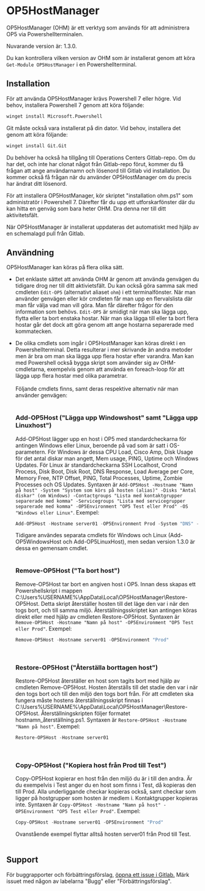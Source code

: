 # OP5HostManager

OP5HostManager (OHM) är ett verktyg som används för att administrera OP5 via Powershellterminalen. 

Nuvarande version är: 1.3.0.

Du kan kontrollera vilken version av OHM som är installerat genom att köra `Get-Module OP5HostManager` i en Powershellterminal.

## Installation

För att använda OP5HostManager krävs Powershell 7 eller högre. Vid behov, installera Powershell 7 genom att köra följande: 
```cmd
winget install Microsoft.Powershell
```
Git måste också vara installerat på din dator. Vid behov, installera det genom att köra följande: 

```cmd
winget install Git.Git
```
Du behöver ha också ha tillgång till Operations Centers Gitlab-repo. Om du har det, och inte har clonat något från Gitlab-repo förut, kommer du få frågan att ange användarnamn och lösenord till Gitlab vid installation. Du kommer också få frågan när du använder OP5HostManager om du precis har ändrat ditt lösenord.

För att installera OP5HostManager, kör skriptet "installation ohm.ps1" som administratör i Powershell 7. Därefter får du upp ett utforskarfönster där du kan hitta en genväg som bara heter OHM. Dra denna ner till ditt aktivitetsfält.

När OP5HostManager är installerat uppdateras det automatiskt med hjälp av en schemalagd pull från Gitlab.

## Användning

OP5HostManager kan köras på flera olika sätt.

* Det enklaste sättet att använda OHM är genom att använda genvägen du tidigare drog ner till ditt aktivietsfält. Du kan också göra samma sak med cmdleten `Edit-OP5` (alternativt aliaset `ohm`) i ett terminalfönster. När man använder genvägen eller kör cmdleten får man upp en flervalslista där man får välja vad man vill göra. Man får därefter frågor för den information som behövs. `Edit-OP5` är smidigt när man ska lägga upp, flytta eller ta bort enstaka hostar. När man ska lägga till eller ta bort flera hostar går det dock att göra genom att ange hostarna separerade med kommatecken.


* De olika cmdlets som ingår i OP5HostManager kan köras direkt i en Powershellterminal. Detta resulterar i mer skrivande än andra metoder men är bra om man ska lägga upp flera hostar efter varandra. Man kan med Powershell också bygga skript som använder sig av OHM-cmdletarna, exempelvis genom att använda en foreach-loop för att lägga upp flera hostar med olika parametrar.
<br><br>
Följande cmdlets finns, samt deras respektive alternativ när man använder genvägen:
<br><br>

   ### Add-OP5Host ("Lägga upp Windowshost" samt "Lägga upp Linuxhost")

   Add-OP5Host lägger upp en host i OP5 med standardcheckarna för antingen Windows eller Linux, beroende på vad som är satt i OS-parametern. För Windows är dessa CPU Load, Cisco Amp, Disk Usage för det antal diskar man angett, Mem usage, PING, Uptime och Windows Updates.
   För Linux är standardcheckarna SSH Localhost, Crond Process, Disk Boot, Disk Root, DNS Response, Load Average per Core, Memory Free, NTP Offset, PING, Total Processes, Uptime, Zombie Processes och OS Updates. Syntaxen är `Add-OP5Host -Hostname "Namn på host" -System "System som körs på hosten (alias)" -Disks "Antal diskar" (om Windows) -Contactgroups "Lista med kontaktgrupper separerade med komma" -Servicegroups "Lista med servicegrupper separerade med komma" -OP5Environment "OP5 Test eller Prod" -OS "Windows eller Linux"`. Exempel:
   ```powershell
   Add-OP5Host -Hostname server01 -OP5Environment Prod -System "DNS" -Disks 4 -Contactgroups OC,TSFV -Servicegroups "DNS","DNS Test" -OP5Environment Test -OS "Windows"
   ``` 
   Tidigare användes separata cmdlets för Windows och Linux (Add-OP5WindowsHost och Add-OP5LinuxHost), men sedan version 1.3.0 är dessa en gemensam cmdlet.
   <br><br>

   ### Remove-OP5Host ("Ta bort host")
 
   Remove-OP5Host tar bort en angiven host i OP5. Innan dess skapas ett Powershellskript i mappen C:\Users\%USERNAME%\AppData\Local\OP5HostManager\Restore-OP5Host. Detta skript återställer hosten till det läge den var i när den togs bort, och till samma miljö. Återställningsskriptet kan antingen köras direkt eller med hjälp av cmdleten Restore-OP5Host. Syntaxen är `Remove-OP5Host -Hostname "Namn på host" -OP5Environment "OP5 Test eller Prod"`. Exempel:
   ```powershell
   Remove-OP5Host -Hostname server01 -OP5Environment "Prod"
   ```
   <br>

   ### Restore-OP5Host ("Återställa borttagen host")

   Restore-OP5Host återställer en host som tagits bort med hjälp av cmdleten Remove-OP5Host. Hosten återställs till det stadie den var i när den togs bort och till den miljö den togs bort från. För att cmdleten ska fungera måste hostens återställningsskript finnas i C:\Users\%USERNAME%\AppData\Local\OP5HostManager\Restore-OP5Host. Återställningskripten följer formatet hostnamn_återställning.ps1. Syntaxen är `Restore-OP5Host -Hostname "Namn på host"`. Exempel:
   ```powershell
   Restore-OP5Host -Hostname server01
   ```
   <br>

   ### Copy-OP5Host ("Kopiera host från Prod till Test")

   Copy-OP5Host kopierar en host från den miljö du är i till den andra. Är du exempelvis i Test anger du en host som finns i Test, då kopieras den till Prod. Alla underliggande checkar kopieras också, samt checkar som ligger på hostgrupper som hosten är medlem i. Kontaktgrupper kopieras inte. Syntaxen är `Copy-OP5Host -Hostname "Namn på host" -OP5Environment "OP5 Test eller Prod"`. Exempel:
   ```powershell
   Copy-OP5Host -Hostname server01 -OP5Environment "Prod"
   ```
   Ovanstående exempel flyttar alltså hosten server01 från Prod till Test.
<br><br>

## Support

För buggrapporter och förbättringsförslag, [öppna ett issue i Gitlab.](https://gitlab.secretdomain.se/oc/op5hostmanager/-/issues "Issue") Märk issuet med någon av labelarna "Bugg" eller "Förbättringsförslag".
